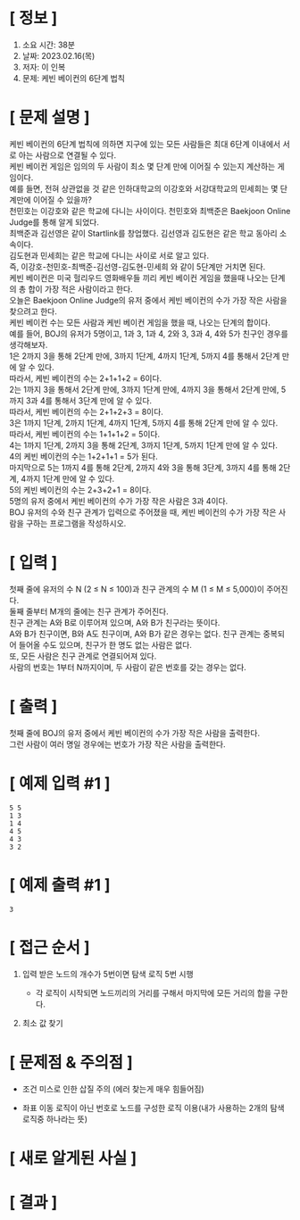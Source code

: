# **[ 정보 ]**
1. 소요 시간: 38분
2. 날짜: 2023.02.16(목)
3. 저자: 이 인복
4. 문제: 케빈 베이컨의 6단계 법칙

# **[ 문제 설명 ]**
케빈 베이컨의 6단계 법칙에 의하면 지구에 있는 모든 사람들은 최대 6단계 이내에서 서로 아는 사람으로 연결될 수 있다.  
케빈 베이컨 게임은 임의의 두 사람이 최소 몇 단계 만에 이어질 수 있는지 계산하는 게임이다.   
예를 들면, 전혀 상관없을 것 같은 인하대학교의 이강호와 서강대학교의 민세희는 몇 단계만에 이어질 수 있을까?   
천민호는 이강호와 같은 학교에 다니는 사이이다. 천민호와 최백준은 Baekjoon Online Judge를 통해 알게 되었다.   
최백준과 김선영은 같이 Startlink를 창업했다. 김선영과 김도현은 같은 학교 동아리 소속이다.  
김도현과 민세희는 같은 학교에 다니는 사이로 서로 알고 있다.  
즉, 이강호-천민호-최백준-김선영-김도현-민세희 와 같이 5단계만 거치면 된다.  
케빈 베이컨은 미국 헐리우드 영화배우들 끼리 케빈 베이컨 게임을 했을때 나오는 단계의 총 합이 가장 적은 사람이라고 한다.   
오늘은 Baekjoon Online Judge의 유저 중에서 케빈 베이컨의 수가 가장 작은 사람을 찾으려고 한다.  
케빈 베이컨 수는 모든 사람과 케빈 베이컨 게임을 했을 때, 나오는 단계의 합이다.   
예를 들어, BOJ의 유저가 5명이고, 1과 3, 1과 4, 2와 3, 3과 4, 4와 5가 친구인 경우를 생각해보자.   
1은 2까지 3을 통해 2단계 만에, 3까지 1단계, 4까지 1단계, 5까지 4를 통해서 2단계 만에 알 수 있다.  
따라서, 케빈 베이컨의 수는 2+1+1+2 = 6이다.   
2는 1까지 3을 통해서 2단계 만에, 3까지 1단계 만에, 4까지 3을 통해서 2단계 만에, 5까지 3과 4를 통해서 3단계 만에 알 수 있다.  
따라서, 케빈 베이컨의 수는 2+1+2+3 = 8이다.   
3은 1까지 1단계, 2까지 1단계, 4까지 1단계, 5까지 4를 통해 2단계 만에 알 수 있다.  
따라서, 케빈 베이컨의 수는 1+1+1+2 = 5이다.   
4는 1까지 1단계, 2까지 3을 통해 2단계, 3까지 1단계, 5까지 1단계 만에 알 수 있다.  
4의 케빈 베이컨의 수는 1+2+1+1 = 5가 된다.   
마지막으로 5는 1까지 4를 통해 2단계, 2까지 4와 3을 통해 3단계, 3까지 4를 통해 2단계, 4까지 1단계 만에 알 수 있다.  
5의 케빈 베이컨의 수는 2+3+2+1 = 8이다.   
5명의 유저 중에서 케빈 베이컨의 수가 가장 작은 사람은 3과 4이다.   
BOJ 유저의 수와 친구 관계가 입력으로 주어졌을 때, 케빈 베이컨의 수가 가장 작은 사람을 구하는 프로그램을 작성하시오.

# **[ 입력 ]**
첫째 줄에 유저의 수 N (2 ≤ N ≤ 100)과 친구 관계의 수 M (1 ≤ M ≤ 5,000)이 주어진다.  
둘째 줄부터 M개의 줄에는 친구 관계가 주어진다.   
친구 관계는 A와 B로 이루어져 있으며, A와 B가 친구라는 뜻이다.  
A와 B가 친구이면, B와 A도 친구이며, A와 B가 같은 경우는 없다. 친구 관계는 중복되어 들어올 수도 있으며, 친구가 한 명도 없는 사람은 없다.  
또, 모든 사람은 친구 관계로 연결되어져 있다.   
사람의 번호는 1부터 N까지이며, 두 사람이 같은 번호를 갖는 경우는 없다.

# **[ 출력 ]**
첫째 줄에 BOJ의 유저 중에서 케빈 베이컨의 수가 가장 작은 사람을 출력한다.  
그런 사람이 여러 명일 경우에는 번호가 가장 작은 사람을 출력한다.

# **[ 예제 입력 #1 ]**
    5 5
    1 3
    1 4
    4 5
    4 3
    3 2

# **[ 예제 출력 #1 ]**
    3 

# **[ 접근 순서 ]**
1. 입력 받은 노드의 개수가 5번이면 탐색 로직 5번 시행
    - 각 로직이 시작되면 노드끼리의 거리를 구해서 마지막에 모든 거리의 합을 구한다.
    
2. 최소 값 찾기

# **[ 문제점 & 주의점 ]**
- 조건 미스로 인한 삽질 주의 (에러 찾는게 매우 힘들어짐)

- 좌표 이동 로직이 아닌 번호로 노드를 구성한 로직 이용(내가 사용하는 2개의 탐색 로직중 하나라는 뜻)

# **[ 새로 알게된 사실 ]**

# **[ 결과 ]**
